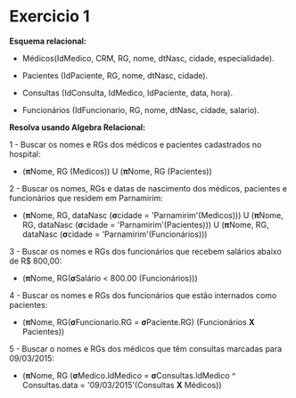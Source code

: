 # Exercicio 1

**Esquema relacional:**

* Médicos(IdMedico, CRM, RG, nome, dtNasc, cidade, especialidade).

* Pacientes (IdPaciente, RG, nome, dtNasc, cidade).

* Consultas (IdConsulta, IdMedico, IdPaciente, data, hora).

* Funcionários (IdFuncionario, RG, nome, dtNasc, cidade, salario).

**Resolva usando Algebra Relacional:**

1 - Buscar os nomes e RGs dos médicos e pacientes cadastrados no hospital:
* (**π**Nome, RG (Medicos)) U (**π**Nome, RG (Pacientes))

2 - Buscar os nomes, RGs e datas de nascimento dos médicos, pacientes e funcionários que residem em Parnamirim:
* (**π**Nome, RG, dataNasc (**σ**cidade = 'Parnamirim'(Medicos))) U
  (**π**Nome, RG, dataNasc (**σ**cidade = 'Parnamirim'(Pacientes))) U
  (**π**Nome, RG, dataNasc (**σ**cidade = 'Parnamirim'(Funcionários)))

3 - Buscar os nomes e RGs dos funcionários que recebem salários abaixo de R$ 800,00:
* (**π**Nome, RG(**σ**Salário < 800.00 (Funcionários)))

4 - Buscar os nomes e RGs dos funcionários que estão internados como pacientes:
* (**π**Nome, RG(**σ**Funcionario.RG = **σ**Paciente.RG) (Funcionários **X** Pacientes))

5 - Buscar o nomes e RGs dos médicos que têm consultas marcadas para 09/03/2015:
* (**π**Nome, RG (**σ**Medico.IdMedico = **σ**Consultas.IdMedico ^ Consultas.data = '09/03/2015'(Consultas **X** Médicos))